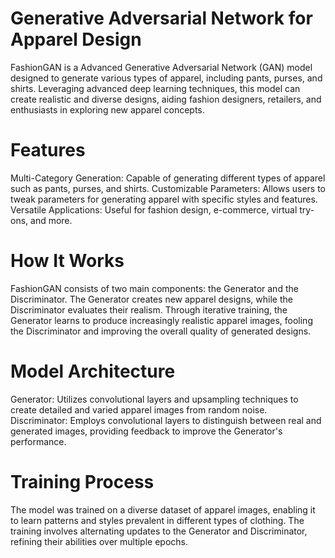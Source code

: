 # Generative Adversarial Network for Apparel Design
FashionGAN is a Advanced Generative Adversarial Network (GAN) model designed to generate various types of apparel, including pants, purses, and shirts. Leveraging advanced deep learning techniques, this model can create realistic and diverse designs, aiding fashion designers, retailers, and enthusiasts in exploring new apparel concepts.

# Features
Multi-Category Generation: Capable of generating different types of apparel such as pants, purses, and shirts.
Customizable Parameters: Allows users to tweak parameters for generating apparel with specific styles and features.
Versatile Applications: Useful for fashion design, e-commerce, virtual try-ons, and more.
# How It Works
FashionGAN consists of two main components: the Generator and the Discriminator. The Generator creates new apparel designs, while the Discriminator evaluates their realism. Through iterative training, the Generator learns to produce increasingly realistic apparel images, fooling the Discriminator and improving the overall quality of generated designs.

# Model Architecture
Generator: Utilizes convolutional layers and upsampling techniques to create detailed and varied apparel images from random noise.
Discriminator: Employs convolutional layers to distinguish between real and generated images, providing feedback to improve the Generator's performance.
# Training Process
The model was trained on a diverse dataset of apparel images, enabling it to learn patterns and styles prevalent in different types of clothing. The training involves alternating updates to the Generator and Discriminator, refining their abilities over multiple epochs.
